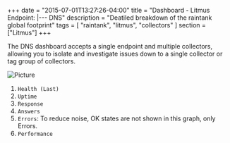 +++
date = "2015-07-01T13:27:26-04:00"
title = "Dashboard - Litmus Endpoint: |--- DNS"
description = "Deatiled breakdown of the raintank global footprint"
tags = [ "raintank", "litmus", "collectors" ]
section = ["Litmus"]
+++

The DNS dashboard accepts a single endpoint and multiple collectors, allowing you to isolate and investigate issues down to a single collector or tag group of collectors. 


![Picture](/img/docs/Litmus-Endpoint-DNS.png)

1. `Health (Last)`
2. `Uptime`
3. `Response`
4. `Answers`
5. `Errors`: To reduce noise, OK states are not shown in this graph, only Errors.
6. `Performance`
